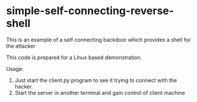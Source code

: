 # simple-self-connecting-reverse-shell
This is an example of a self connecting backdoor which provides a shell for the attacker

This code is prepared for a Linux based demonstration.

Usage:
1. Just start the client.py program to see it trying to connect with the hacker.
2. Start the server in another terminal and gain control of client machine
